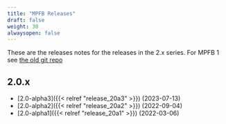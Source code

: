 ```yaml
---
title: "MPFB Releases"
draft: false
weight: 30
alwaysopen: false
---
```


These are the releases notes for the releases in the 2.x series. For MPFB 1 see [the old git repo](https://github.com/makehumancommunity/makehuman-plugin-for-blender)

## 2.0.x

* [2.0-alpha3]({{< relref "release_20a3" >}}) (2023-07-13)
* [2.0-alpha2]({{< relref "release_20a2" >}}) (2022-09-04)
* [2.0-alpha1]({{< relref "release_20a1" >}}) (2022-03-06)
